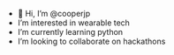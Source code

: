 - 👋 Hi, I’m @cooperjp
-  I’m interested in wearable tech
-  I’m currently learning python
-  I’m looking to collaborate on hackathons


<!---
cooperjp/cooperjp is a ✨ special ✨ repository because its `README.md` (this file) appears on your GitHub profile.
You can click the Preview link to take a look at your changes.
--->
